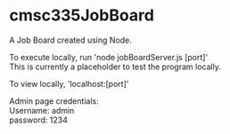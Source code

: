 # cmsc335JobBoard

A Job Board created using Node.

To execute locally, run 'node jobBoardServer.js [port]'\
This is currently a placeholder to test the program locally.

To view locally, 'localhost:[port]'

Admin page credentials:\
Username: admin\
password: 1234